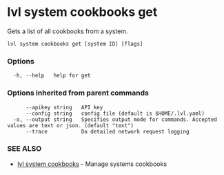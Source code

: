 # lvl system cookbooks get

Gets a list of all cookbooks from a system.

```
lvl system cookbooks get [system ID] [flags]
```

### Options

```
  -h, --help   help for get
```

### Options inherited from parent commands

```
      --apikey string   API key
      --config string   config file (default is $HOME/.lvl.yaml)
  -o, --output string   Specifies output mode for commands. Accepted values are text or json. (default "text")
      --trace           Do detailed network request logging
```

### SEE ALSO

* [lvl system cookbooks](lvl_system_cookbooks.md)	 - Manage systems cookbooks

